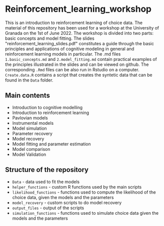 # Reinforcement_learning_workshop
This is an introduction to reinforcement learning of choice data. The material of this repository
has been used for a workshop at the University of Granada on the 1st of June 2022. 
The workshop is divided into two parts: basic concepts and model fitting. 
The slides "reinforcement_learning_slides.pdf" constitutes a guide through the basic principles and applications of cognitive modeling in general and reinforcement learning models in particular. The .md files `1.basic_concepts.md` and `2.model_fitting.md` contain practical examples of the principles illustrated in the slides and can be viewed on github. The corresponding `.Rmd` files can be also run in Rstudio on a computer.
`Create.data.R` contains a script that creates the syntetic data that can be found in the `Data` folder.

## Main contents
- Introduction to cognitive modelling
- Introduction to reinforcement learning
- Pavlovian models
- Instrumental models
- Model simulation
- Parameter recovery
- Model recovery
- Model fitting and parameter estimation
- Model comparison
- Model Validation

## Structure of the repository
- `Data` - data used to fit the models 
- `helper_functions` - custom R functions used by the main scripts
- `likelihood_functions` - functions used to compute the likelihood of the choice data, given the models and the parameters
- `model_recovery` - custom scripts to do model recovery
- `output_files` - output of the scripts
- `simulation_functions` - functions used to simulate choice data given the models and the parameters